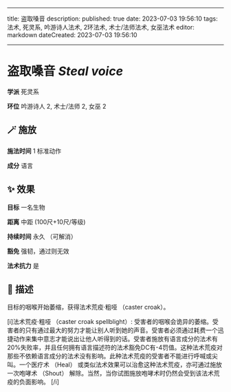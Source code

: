 
---
title: 盗取嗓音
description: 
published: true
date: 2023-07-03 19:56:10
tags: 法术, 死灵系, 吟游诗人法术, 2环法术, 术士/法师法术, 女巫法术
editor: markdown
dateCreated: 2023-07-03 19:56:10

---

# **盗取嗓音** *Steal voice*

**学派** 死灵系 

**环位** 吟游诗人 2, 术士/法师 2, 女巫 2

## 🪄 施放

**施法时间** 1 标准动作

**成分** 语言

## ✨ 效果 

**目标** 一名生物 

**距离** 中距 (100尺+10尺/等级)  

**持续时间** 永久 （可解消） 

**豁免** 强韧，通过则无效

**法术抗力** 是

## 📖 描述

目标的咽喉开始萎缩，获得法术荒疫·粗哑 （caster croak）。

[i]法术荒疫·粗哑 （caster croak spellblight）: 受害者的咽喉会诡异的萎缩。受害者的只有通过最大的努力才能让别人听到她的声音。受害者必须通过耗费一个迅捷动作来集中意志才能说出让他人听得到的话。受害者施放有语言成分的法术有20%失败率，并且任何拥有语言描述符的法术豁免DC有-4罚值。这种法术荒疫对那些不依赖语言成分的法术没有影响。此种法术荒疫的受害者不能进行呼喊或尖叫。一个医疗术 （Heal） 或类似法术效果可以治愈这种法术荒疫，亦可通过施放一次咆哮术 （Shout） 解除。当然，当你试图施放咆哮术时仍然会受到该法术荒疫的负面影响。 [/i]
    